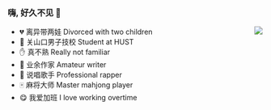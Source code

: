 ### 嗨, 好久不见 👋


<a href="http://github.com/DingjieFu">
<img align="right" src="http://github-readme-stats.vercel.app/api?username=DingjieFu&theme=dracula&hide_title=true&show_icons=true&icon_color=a7535a&text_color=474b4c&bg_color=ffffff">
</a>

  
- :broken_heart: 离异带两娃 Divorced with two children  
- :school: 关山口男子技校 Student at HUST
- :raised_hand: 真不熟 Really not familiar
- :scroll: 业余作家 Amateur writer
- :microphone: 说唱歌手 Professional rapper
- :mahjong: 麻将大师 Master mahjong player
- :yum: 我爱加班 I love working overtime


